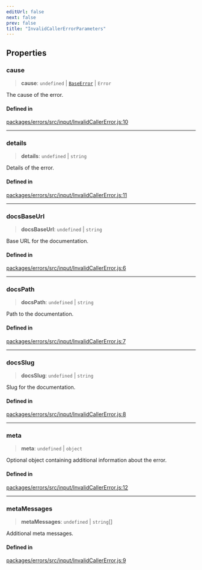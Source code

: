 ```yaml
---
editUrl: false
next: false
prev: false
title: "InvalidCallerErrorParameters"
---
```


## Properties

### cause

> **cause**: `undefined` \| [`BaseError`](/reference/tevm/errors/classes/baseerror/) \| `Error`

The cause of the error.

#### Defined in

[packages/errors/src/input/InvalidCallerError.js:10](https://github.com/evmts/tevm-monorepo/blob/main/packages/errors/src/input/InvalidCallerError.js#L10)

***

### details

> **details**: `undefined` \| `string`

Details of the error.

#### Defined in

[packages/errors/src/input/InvalidCallerError.js:11](https://github.com/evmts/tevm-monorepo/blob/main/packages/errors/src/input/InvalidCallerError.js#L11)

***

### docsBaseUrl

> **docsBaseUrl**: `undefined` \| `string`

Base URL for the documentation.

#### Defined in

[packages/errors/src/input/InvalidCallerError.js:6](https://github.com/evmts/tevm-monorepo/blob/main/packages/errors/src/input/InvalidCallerError.js#L6)

***

### docsPath

> **docsPath**: `undefined` \| `string`

Path to the documentation.

#### Defined in

[packages/errors/src/input/InvalidCallerError.js:7](https://github.com/evmts/tevm-monorepo/blob/main/packages/errors/src/input/InvalidCallerError.js#L7)

***

### docsSlug

> **docsSlug**: `undefined` \| `string`

Slug for the documentation.

#### Defined in

[packages/errors/src/input/InvalidCallerError.js:8](https://github.com/evmts/tevm-monorepo/blob/main/packages/errors/src/input/InvalidCallerError.js#L8)

***

### meta

> **meta**: `undefined` \| `object`

Optional object containing additional information about the error.

#### Defined in

[packages/errors/src/input/InvalidCallerError.js:12](https://github.com/evmts/tevm-monorepo/blob/main/packages/errors/src/input/InvalidCallerError.js#L12)

***

### metaMessages

> **metaMessages**: `undefined` \| `string`[]

Additional meta messages.

#### Defined in

[packages/errors/src/input/InvalidCallerError.js:9](https://github.com/evmts/tevm-monorepo/blob/main/packages/errors/src/input/InvalidCallerError.js#L9)
